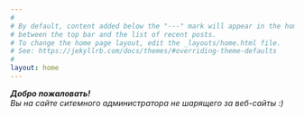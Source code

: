 ```yaml
---
#
# By default, content added below the "---" mark will appear in the home page
# between the top bar and the list of recent posts.
# To change the home page layout, edit the _layouts/home.html file.
# See: https://jekyllrb.com/docs/themes/#overriding-theme-defaults
#
layout: home
---
```

***Добро пожаловать!***\
*Вы на сайте ситемного администратора не шарящего за веб-сайты :)*